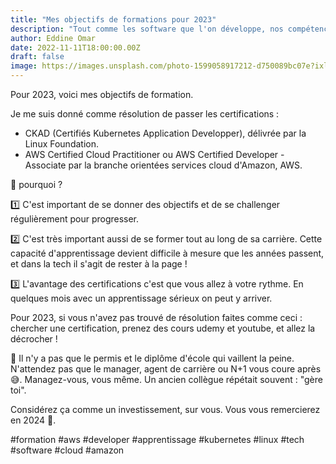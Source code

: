 ```yaml
---
title: "Mes objectifs de formations pour 2023"
description: "Tout comme les software que l'on développe, nos compétences se doivent d'être à jour et pertinent sur le marché du travail 🏅🏁📖"
author: Eddine Omar
date: 2022-11-11T18:00:00.00Z
draft: false
image: https://images.unsplash.com/photo-1599058917212-d750089bc07e?ixlib=rb-4.0.3&ixid=MnwxMjA3fDB8MHxwaG90by1wYWdlfHx8fGVufDB8fHx8&auto=format&fit=crop&w=1169&q=80
---
```

Pour 2023, voici mes objectifs de formation.

Je me suis donné comme résolution de passer les certifications :
- CKAD (Certifiés Kubernetes Application Developper), délivrée par la Linux Foundation.
- AWS Certified Cloud Practitioner ou AWS Certified Developer - Associate par la branche orientées services cloud d'Amazon, AWS.

🤔 pourquoi ?

1️⃣ C'est important de se donner des objectifs et de se challenger régulièrement pour progresser.

2️⃣ C'est très important aussi de se former tout au long de sa carrière. Cette capacité d'apprentissage devient difficile à mesure que les années passent, et dans la tech il s'agit de rester à la page !

3️⃣ L'avantage des certifications c'est que vous allez à votre rythme. En quelques mois avec un apprentissage sérieux on peut y arriver.

Pour 2023, si vous n'avez pas trouvé de résolution faites comme ceci : chercher une certification, prenez des cours udemy et youtube, et allez la décrocher !

🤪 Il n'y a pas que le permis et le diplôme d'école qui vaillent la peine. N'attendez pas que le manager, agent de carrière ou N+1 vous coure après 😅. Managez-vous, vous même.
Un ancien collègue répétait souvent : "gère toi".

Considérez ça comme un investissement, sur vous.
Vous vous remercierez en 2024 🥳.

#formation #aws #developer #apprentissage #kubernetes #linux #tech #software #cloud #amazon
